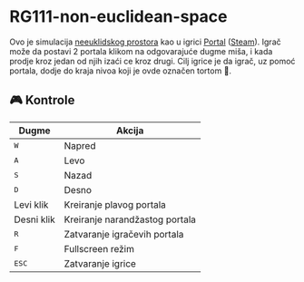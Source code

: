 # RG111-non-euclidean-space

Ovo je simulacija [neeuklidskog prostora](https://en.wikipedia.org/wiki/Non-Euclidean_geometry) kao u igrici [Portal](https://en.wikipedia.org/wiki/Portal_(video_game)) ([Steam](https://store.steampowered.com/app/400/Portal/)). Igrač može da postavi 2 portala klikom na odgovarajuće dugme miša, i kada prodje kroz jedan od njih izaći ce kroz drugi. Cilj igrice je da igrač, uz pomoć portala, dodje do kraja nivoa koji je ovde označen tortom :birthday:.

## :video_game: Kontrole

| Dugme          | Akcija                         |
| -------------- | ------------------------------ |
| <kbd>W</kbd>   | Napred                         |
| <kbd>A</kbd>   | Levo                           |
| <kbd>S</kbd>   | Nazad                          |
| <kbd>D</kbd>   | Desno                          |
| Levi klik      | Kreiranje plavog portala       |
| Desni klik     | Kreiranje narandžastog portala |
| <kbd>R</kbd>   | Zatvaranje igračevih portala   |
| <kbd>F</kbd>   | Fullscreen režim               |
| <kbd>ESC</kbd> | Zatvaranje igrice              |
